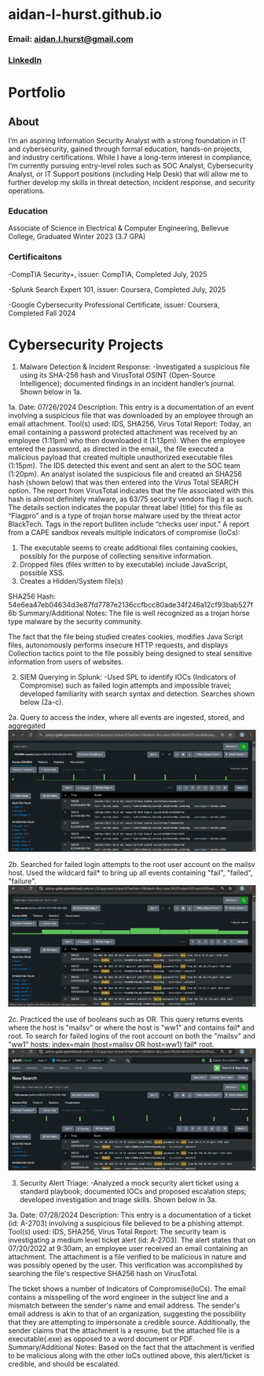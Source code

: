 # aidan-l-hurst.github.io
### Email: aidan.l.hurst@gmail.com
### [LinkedIn](https://www.linkedin.com/in/aidan-hurst-445453303 )
# Portfolio
## About
I’m an aspiring Information Security Analyst with a strong foundation in IT and 
cybersecurity, gained through formal education, hands-on projects, and industry 
certifications. While I have a long-term interest in compliance, I’m currently 
pursuing entry-level roles such as SOC Analyst, Cybersecurity Analyst, or IT 
Support positions (including Help Desk) that will allow me to further develop 
my skills in threat detection, incident response, and security operations.

### Education
Associate of Science in Electrical & Computer Engineering, Bellevue College, 
Graduated Winter 2023 (3.7 GPA)

### Certificaitons 
-CompTIA Security+, issuer: CompTIA, Completed July, 2025

-Splunk Search Expert 101, issuer: Coursera, Completed July, 2025

-Google Cybersecurity Professional Certificate, issuer: Coursera, Completed Fall 2024

# Cybersecurity Projects 
1. Malware Detection & Incident Response: 
-Investigated a suspicious file using its SHA-256 hash and VirusTotal OSINT 
(Open-Source Intelligence); documented findings in an incident handler’s journal. Shown below in 1a.

1a. 
Date: 07/26/2024
Description: This entry is a documentation of an event involving a suspicious file that was downloaded by an employee through an email attachment. 
Tool(s) used: IDS, SHA256, Virus Total
Report: Today, an email containing a password protected attachment was received by an employee (1:11pm) who then downloaded it (1:13pm). When the employee entered the password, as directed in the email,, the file executed a malicious payload that created multiple unauthorized executable files (1:15pm). The IDS detected this event and sent an alert to the SOC team (1:20pm). An analyst isolated the suspicious file and created an SHA256 hash (shown below) that was then entered into the Virus Total SEARCH option. The report from VirusTotal indicates that the file associated with this hash is almost definitely malware, as 63/75 security vendors flag it as such. The details section indicates the popular threat label (title) for this file as “Flagpro” and is a type of trojan horse malware used by the threat actor BlackTech. Tags in the report bulliten include “checks user input.” A report from a CAPE sandbox reveals multiple indicators of compromise (IoCs): 
1. The executable seems to create additional files containing cookies, possibly for the purpose of collecting sensitive information. 
2. Dropped files (files written to by executable) include JavaScript, possible XSS.
3. Creates a Hidden/System file(s) 

SHA256 Hash: 54e6ea47eb04634d3e87fd7787e2136ccfbcc80ade34f246a12cf93bab527f6b 
Summary/Additional Notes: The file is well recognized as a trojan horse type malware by the security community.

The fact that the file being studied creates cookies, modifies Java Script files, autonomously performs insecure HTTP requests, and displays Collection tactics point to the file possibly being designed to steal sensitive information from users of websites. 

2. SIEM Querying in Splunk: 
-Used SPL to identify IOCs (Indicators of Compromise) such as failed login attempts 
and impossible travel; developed familiarity with search syntax and detection. Searches shown below (2a-c).

2a. Query to access the index, where all events are ingested, stored, and aggregated 
![SPL query 1](assets/img/Splunk%20query%201.png)

2b. Searched for failed login attempts to the root user account on the mailsv host. Used
the wildcard fail* to bring up all events containing "fail", "failed", "failure". 
![SPL query 1](assets/img/Splunk%20query%202.png)

2c. Practiced the use of booleans such as OR. This query returns events where the host is "mailsv" or where the host is "ww1" and contains fail* and root.
To search for failed logins of the root account on both the "mailsv" and "ww1" hosts: index=main (host=mailsv OR host=ww1) fail* root. 
![SPL query 3](assets/img/Splunk%20query%203%20OR%20statement.png)

3. Security Alert Triage: 
-Analyzed a mock security alert ticket using a standard playbook; documented IOCs 
and proposed escalation steps; developed investigation and triage skills. Shown below in 3a.

3a.
Date: 07/28/2024
Description: This entry is a documentation of a ticket (id: A-2703) involving a suspicious file believed to be a phishing attempt.
Tool(s) used: IDS, SHA256, Virus Total
Report: The security team is investigating a medium level ticket alert (id: A-2703). The alert states that on 07/20/2022 at 9:30am, an employee user received an email containing an attachment. The attachment is a file verified to be malicious in nature and was possibly opened by the user. This verification was accomplished by searching the file's respective SHA256 hash on VirusTotal. 

The ticket shows a number of Indicators of Compromise(IoCs). The email contains a misspelling of the word engineer in the subject line and a mismatch between the sender's name and email address. The sender's email address is akin to that of an organization, suggesting the possibility that they are attempting to impersonate a credible source. Additionally, the sender claims that the attachment is a resume, but the attached file is a executable(.exe) as opposed to a word document or PDF.
Summary/Additional Notes: Based on the fact that the attachment is verified to be malicious along with the other IoCs outlined above, this alert/ticket is credible, and should be escalated. 
